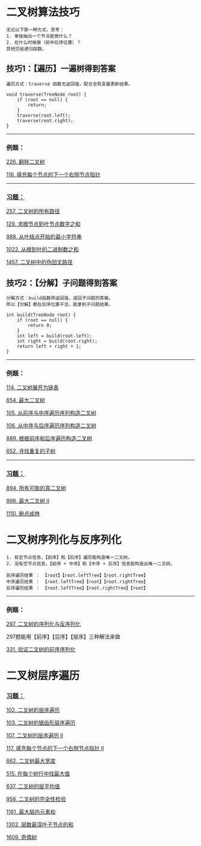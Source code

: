 # 二叉树算法技巧
    无论以下那一种方式，思考：
    1. 单独抽出一个节点能做什么？
    2. 在什么时候做（前中后序位置）？
    其他交给递归函数。

## 技巧1：【遍历】一遍树得到答案
    
    遍历方式：traverse 函数无返回值，配合全局变量更新结果。
    
    void traverse(TreeNode root) {
        if (root == null) {
            return;
        }
        traverse(root.left);
        traverse(root.right);
    }
---
### 例题：

[226. 翻转二叉树](https://leetcode.cn/problems/invert-binary-tree/description/)

[116. 填充每个节点的下一个右侧节点指针](https://leetcode.cn/problems/populating-next-right-pointers-in-each-node/description/)

---
### [习题：](https://labuladong.online/algo/problem-set/binary-tree-traverse-i/)

[257. 二叉树的所有路径](https://leetcode.cn/problems/binary-tree-paths/description/)


[129. 求根节点到叶节点数字之和](https://leetcode.cn/problems/sum-root-to-leaf-numbers/description/)


[988. 从叶结点开始的最小字符串](https://leetcode.cn/problems/smallest-string-starting-from-leaf/description/)


[1022. 从根到叶的二进制数之和](https://leetcode.cn/problems/sum-of-root-to-leaf-binary-numbers/description/)


[1457. 二叉树中的伪回文路径](https://leetcode.cn/problems/pseudo-palindromic-paths-in-a-binary-tree/description/)

    
## 技巧2：【分解】子问题得到答案
    分解方式：build函数带返回值，返回子问题的答案。
    所以【分解】都在后序位置干活，能拿到子问题结果。

    int build(TreeNode root) {
        if (root == null) {
            return 0;
        }
        int left = build(root.left);
        int right = build(root.right);
        return left + right + 1;
    }

-----
### 例题：

[114. 二叉树展开为链表](https://leetcode.cn/problems/flatten-binary-tree-to-linked-list/description/)

[654. 最大二叉树](https://leetcode.cn/problems/maximum-binary-tree/description/)

[105. 从前序与中序遍历序列构造二叉树](https://leetcode.cn/problems/construct-binary-tree-from-preorder-and-inorder-traversal/description/)

[106. 从中序与后序遍历序列构造二叉树](https://leetcode.cn/problems/construct-binary-tree-from-inorder-and-postorder-traversal/description/)

[889. 根据前序和后序遍历构造二叉树](https://leetcode.cn/problems/construct-binary-tree-from-preorder-and-postorder-traversal/description/)

[652. 寻找重复的子树](https://leetcode.cn/problems/find-duplicate-subtrees/description/)

---
### [习题：](https://labuladong.online/algo/problem-set/binary-tree-divide-i/)

[894. 所有可能的真二叉树](https://leetcode.cn/problems/all-possible-full-binary-trees/description/)

[998. 最大二叉树 II](https://leetcode.cn/problems/maximum-binary-tree-ii/description/)

[1110. 删点成林](https://leetcode.cn/problems/delete-nodes-and-return-forest/description/)


# 二叉树序列化与反序列化
    1. 有空节点信息，【前序】和【后序】遍历能构造唯一二叉树。
    2. 没有空节点信息，【前序 + 中序】和【中序 + 后序】信息能构造出唯一二叉树。
    
    前序遍历结果 ： 【root】【root.leftTree】【root.rightTree】
    中序遍历结果 ： 【root.leftTree】【root】【root.rightTree】
    后序遍历结果 ： 【root.leftTree】【root.rightTree】【root】

---

### 例题：
[297. 二叉树的序列化与反序列化](https://leetcode.cn/problems/serialize-and-deserialize-binary-tree/description/)

297题能用【前序】【后序】【层序】三种解法来做

[331. 验证二叉树的前序序列化](https://leetcode.cn/problems/verify-preorder-serialization-of-a-binary-tree/description/)


# 二叉树层序遍历

### [习题：](https://labuladong.online/algo/problem-set/binary-tree-level-i/)

[102. 二叉树的层序遍历](https://leetcode.cn/problems/binary-tree-level-order-traversal/description/)

[103. 二叉树的锯齿形层序遍历](https://leetcode.cn/problems/binary-tree-zigzag-level-order-traversal/description/)

[107. 二叉树的层序遍历 II](https://leetcode.cn/problems/binary-tree-level-order-traversal-ii/description/)

[117. 填充每个节点的下一个右侧节点指针 II](https://leetcode.cn/problems/populating-next-right-pointers-in-each-node-ii/description/)

[662. 二叉树最大宽度](https://leetcode.cn/problems/maximum-width-of-binary-tree/description/)

[515. 在每个树行中找最大值](https://leetcode.cn/problems/find-largest-value-in-each-tree-row/description/)

[637. 二叉树的层平均值](https://leetcode.cn/problems/average-of-levels-in-binary-tree/description/)

[958. 二叉树的完全性检验](https://leetcode.cn/problems/check-completeness-of-a-binary-tree/description/)

[1161. 最大层内元素和](https://leetcode.cn/problems/maximum-level-sum-of-a-binary-tree/description/)

[1302. 层数最深叶子节点的和](https://leetcode.cn/problems/deepest-leaves-sum/description/)

[1609. 奇偶树](https://leetcode.cn/problems/even-odd-tree/description/)

